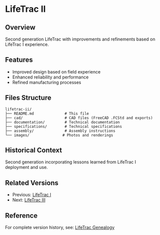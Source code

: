 # LifeTrac II

## Overview
Second generation LifeTrac with improvements and refinements based on LifeTrac I experience.

## Features
- Improved design based on field experience
- Enhanced reliability and performance
- Refined manufacturing processes

## Files Structure
```
lifetrac-ii/
├── README.md              # This file
├── cad/                   # CAD files (FreeCAD .FCStd and exports)
├── documentation/         # Technical documentation
├── specifications/        # Technical specifications
├── assembly/              # Assembly instructions
└── images/               # Photos and renderings
```

## Historical Context
Second generation incorporating lessons learned from LifeTrac I deployment and use.

## Related Versions
- Previous: [LifeTrac I](../lifetrac-i/)
- Next: [LifeTrac III](../lifetrac-iii/)

## Reference
For complete version history, see: [LifeTrac Genealogy](https://wiki.opensourceecology.org/wiki/LifeTrac_Genealogy)